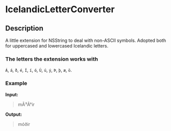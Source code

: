 # IcelandicLetterConverter

## Description
A little extension for NSString to deal with non-ASCII symbols. Adopted both for uppercased and lowercased Icelandic letters.

### The letters the extension works with
`Á`, `á`, `ð`, `é`, `Í`, `í`, `ó`, `Ú`, `ú`, `ý`, `Þ`, `þ`, `æ`, `ö`.

### Example
**Input:**
> mÃ³Ã°ir

**Output:**
> móðir
